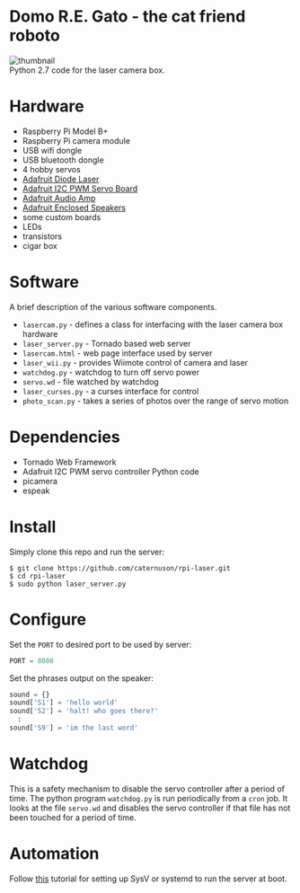 # Domo R.E. Gato - the cat friend roboto

![thumbnail](http://caternuson.github.io/rpi-laser-thumb.jpg)<br/>
Python 2.7 code for the laser camera box.

# Hardware
* Raspberry Pi Model B+
* Raspberry Pi camera module
* USB wifi dongle
* USB bluetooth dongle
* 4 hobby servos
* [Adafruit Diode Laser](https://www.adafruit.com/products/1054)
* [Adafruit I2C PWM Servo Board](https://www.adafruit.com/products/815)
* [Adafruit Audio Amp](https://www.adafruit.com/products/1552)
* [Adafruit Enclosed Speakers](https://www.adafruit.com/product/1669)
* some custom boards
* LEDs
* transistors
* cigar box

# Software
A brief description of the various software components.
* ```lasercam.py``` - defines a class for interfacing with the laser camera box hardware
* ```laser_server.py``` - Tornado based web server
* ```lasercam.html``` - web page interface used by server
* ```laser_wii.py``` - provides Wiimote control of camera and laser
* ```watchdog.py``` - watchdog to turn off servo power
* ```servo.wd``` - file watched by watchdog
* ```laser_curses.py``` - a curses interface for control
* ```photo_scan.py``` - takes a series of photos over the range of servo motion

# Dependencies
* Tornado Web Framework
* Adafruit I2C PWM servo controller Python code
* picamera
* espeak

# Install
Simply clone this repo and run the server:
```
$ git clone https://github.com/caternuson/rpi-laser.git
$ cd rpi-laser
$ sudo python laser_server.py
```

# Configure
Set the ```PORT``` to desired port to be used by server:
```python
PORT = 8008
```
Set the phrases output on the speaker:
```python
sound = {}
sound['S1'] = 'hello world'
sound['S2'] = 'halt! who goes there?'
  :
sound['S9'] = 'im the last word'
```

# Watchdog
This is a safety mechanism to disable the servo controller after a period of time.
The python program ```watchdog.py``` is run periodically from a ```cron``` job.
It looks at the file ```servo.wd``` and disables the servo controller if that file has not been
touched for a period of time.

# Automation
Follow [this](https://learn.adafruit.com/running-programs-automatically-on-your-tiny-computer/overview)
tutorial for setting up SysV or systemd to run the server at boot.
